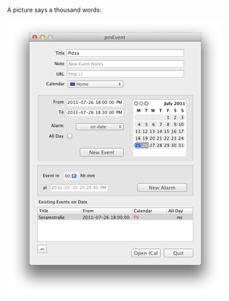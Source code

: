A picture says a thousand words:

![ScreenShot](https://github.com/pmorjan/pmEvent/raw/master/ScreenShot.png)

